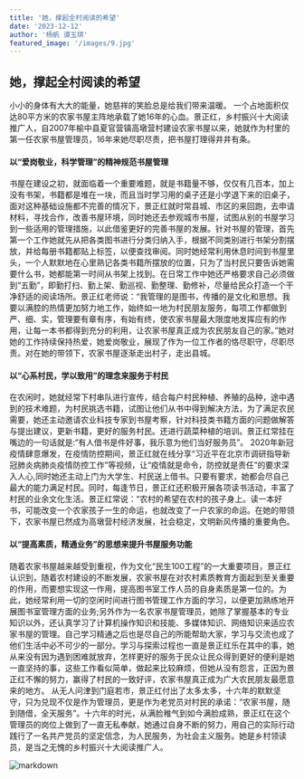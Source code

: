 ```yaml
---
title: '她，撑起全村阅读的希望'
date: '2023-12-12'
author: '杨帆 谭玉琪'
featured_image: '/images/9.jpg'
---
```


## 她，撑起全村阅读的希望

小小的身体有大大的能量，她慈祥的笑脸总是给我们带来温暖。 一个占地面积仅达80平方米的农家书屋主阵地承载了她16年的心血。景正红，乡村振兴十大阅读推广人，自2007年榆中县夏官营镇高墩营村建设农家书屋以来，她就作为村里的第一任农家书屋管理员，16年来她尽职尽责，把书屋打理得井井有条。

#### 以“爱岗敬业，科学管理”的精神规范书屋管理
书屋在建设之初，就面临着一个重要难题，就是书籍量不够，仅仅有几百本，加上没有书架，书籍都是堆在一块，而且当时学习用的桌子还是小学退下来的旧桌子，面对这种基础设施都不完善的情况下，景正红就时常县城、市区的来回跑，去申请材料，寻找合作，改善书屋环境，同时她还去参观城市书屋，试图从别的书屋学习到一些适用的管理措施，以此借鉴更好的完善书屋的发展。针对书屋的管理，首先第一个工作她就先从把各类图书进行分类归纳入手，根据不同类别进行书架分割摆放，并给每册书籍都贴上标签，以便查找审阅。同时她经常利用休息时间到书屋里头，一个人默默地在心里熟记各类书籍所摆放的位置，只为了当村民只要告诉她需要什么书，她都能第一时间从书架上找到。在日常工作中她还严格要求自己必须做到“五勤”，即勤打扫、勤上架、勤巡视、勤整理、勤修补，尽量给民众打造一个干净舒适的阅读场所。景正红老师说：“我管理的是图书，传播的是文化和思想。我要以满腔的热情更加努力地工作，始终如一地为村民朋友服务，每项工作都做到严、细、实，管理要有章有序，有始有终，使农家书屋最大限度地发挥应有的作用，让每一本书都得到充分的利用，让农家书屋真正成为农民朋友自己的家。”她对她的工作持续保持热爱，她爱岗敬业，展现了作为一位工作者的恪尽职守，尽职尽责。对在她的带领下，农家书屋逐渐走出村子，走出县城。

#### 以“心系村民，学以致用”的理念来服务于村民
在农闲时，她就经常下村串队进行宣传，结合每户村民种植、养殖的品种，途中遇到的技术难题，为村民挑选书籍，试图让他们从书中得到解决方法，为了满足农民需要，她还主动邀请农业科技专家到书屋考察，针对科技类书籍方面的问题做解答与提出建议，更新书籍，更好的服务村民。还进行蔬菜种植的培训。景正红常挂在嘴边的一句话就是:“有人借书是件好事，我乐意为他们当好服务员”。
2020年新冠疫情肆意爆发，在疫情防控期间，景正红就在线分享“习近平在北京市调研指导新冠肺炎病肺炎疫情防控工作”等视频，让“疫情就是命令，防控就是责任”的要求深入人心,同时她还主动上门为大学生、村民送上借书。只要有要求，她都会尽自己最大的能力满足村民。同时，每逢节日，景正红还积极开展各项读书活动，丰富了村民的业余文化生活。景正红常说：“农村的希望在农村的孩子身上。读一本好书，可能改变一个农家孩子一生的命运，也就改变了一户农家的命运。在她的带领下，农家书屋已然成为高墩营村经济发展，社会稳定，文明新风传播的重要角色。

#### 以“提高素质，精通业务”的思想来提升书屋服务功能
随着农家书屋越来越受到重视，作为文化“民生100工程”的一大重要项目，景正红认识到，随着农村建设的不断发展，农家书屋在对农村素质教育方面起到至关重要的作用，而要想实现这一作用，提高图书室工作人员的自身素质是第一位的。为此，她经常利用一切的空闲时间进行图书管理工作方面的学习，以便更加熟练地开展图书室管理方面的业务;另外作为一名农家书屋管理员，她除了掌握基本的专业知识以外，还认真学习了计算机操作知识和技能、多媒体知识、网络知识来适应农家书屋的管理。自己学习精通之后也是尽自己的所能帮助大家，学习与交流也成了他们生活中必不可少的一部分。学习与探索过程也一直是景正红乐在其中的事，她从来没有因为遇到困难就放弃，怎样更好的服务于民众让民众得到更好的便利是她一直坚持的事，这些工作看似简单，做起来比较麻烦，但她从没有怨言，正因为景正红不懈的努力，赢得了村民的一致好评，农家书屋真正成为广大农民朋友最愿意来的地方。
从无人问津到门庭若市，景正红付出了太多太多，十六年的默默坚守，只为兑现不仅是作为管理员，更是作为老党员对村民的承诺：“农家书屋，随到随借，全天服务”。十六年的时光，从满脸稚气到如今满脸成熟，景正红在这个管理员的岗位上做到了一直无私奉献，她通过自身不断的努力，用自己的实际行动践行了一名共产党员的坚定信念，为人民服务，为社会主义服务。她是乡村领读员，是当之无愧的乡村振兴十大阅读推广人。

![markdown](/images/9.jpg)